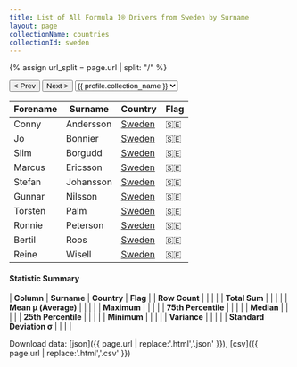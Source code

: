 ```yaml
---
title: List of All Formula 1® Drivers from Sweden by Surname
layout: page
collectionName: countries
collectionId: sweden
---
```


{% assign url_split = page.url | split: "/" %}
<div id="collection-navigation">
<button onclick="selector.options[selector.selectedIndex-1].value && (window.location = selector.options[selector.selectedIndex-1].value);">&lt; Prev</button>
<button onclick="selector.options[selector.selectedIndex+1].value && (window.location = selector.options[selector.selectedIndex+1].value);">Next &gt;</button>
<select id="selector" onchange="this.options[this.selectedIndex].value && (window.location = this.options[this.selectedIndex].value);">
  {% for collectionId in site.data[page.collectionName].refs %}
    {% if collectionId == page.collectionId %}
      {% assign selected = "selected" %}
    {% else %}
      {% assign selected = "" %}
    {% endif %}
    {% assign profile = site.data[page.collectionName][collectionId].profile %}
    <option value="/f1/{{ page.collectionName }}/{{ collectionId }}/{{ url_split[4] }}" {{ selected }}>{{ profile.collection_name }}</option>
  {% endfor %}
</select>
</div>

| Forename | Surname | Country | Flag |
|--|--|--|--|
| Conny | Andersson | [Sweden](/f1/countries/sweden) | 🇸🇪 |
| Jo | Bonnier | [Sweden](/f1/countries/sweden) | 🇸🇪 |
| Slim | Borgudd | [Sweden](/f1/countries/sweden) | 🇸🇪 |
| Marcus | Ericsson | [Sweden](/f1/countries/sweden) | 🇸🇪 |
| Stefan | Johansson | [Sweden](/f1/countries/sweden) | 🇸🇪 |
| Gunnar | Nilsson | [Sweden](/f1/countries/sweden) | 🇸🇪 |
| Torsten | Palm | [Sweden](/f1/countries/sweden) | 🇸🇪 |
| Ronnie | Peterson | [Sweden](/f1/countries/sweden) | 🇸🇪 |
| Bertil | Roos | [Sweden](/f1/countries/sweden) | 🇸🇪 |
| Reine | Wisell | [Sweden](/f1/countries/sweden) | 🇸🇪 |

#### Statistic Summary

| **Column** | **Surname** | **Country** | **Flag** |
| **Row Count** |  |  |  |
| **Total Sum** |  |  |  |
| **Mean μ (Average)** |  |  |  |
| **Maximum** |  |  |  |
| **75th Percentile** |  |  |  |
| **Median** |  |  |  |
| **25th Percentile** |  |  |  |
| **Minimum** |  |  |  |
| **Variance** |  |  |  |
| **Standard Deviation σ** |  |  |  |

Download data: [json]({{ page.url | replace:'.html','.json' }}), [csv]({{ page.url | replace:'.html','.csv' }})
